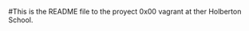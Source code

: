 #This is the README file to the proyect 0x00 vagrant at ther Holberton School.
#
#
#
#
#
#
#
#
#
#

